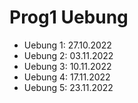 # Prog1 Uebung

- Uebung 1: 27.10.2022
- Uebung 2: 03.11.2022
- Uebung 3: 10.11.2022
- Uebung 4: 17.11.2022
- Uebung 5: 23.11.2022
